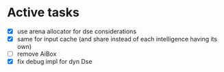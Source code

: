 # Active tasks

* [X] use arena allocator for dse considerations
* [X] same for input cache (and share instead of each intelligence having its own)
* [ ] remove AiBox
* [X] fix debug impl for dyn Dse
